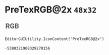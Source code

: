 # PreTexRGB@2x `48x32`
<img src="/img/PreTexRGB@2x.png" width=48 height=32>

``` CSharp
EditorGUIUtility.IconContent("PreTexRGB@2x")
```
```
-5380321908329270156
```
